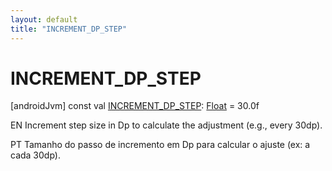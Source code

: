 ```yaml
---
layout: default
title: "INCREMENT_DP_STEP"
---
```


# INCREMENT_DP_STEP

[androidJvm]
const val [INCREMENT_DP_STEP](-i-n-c-r-e-m-e-n-t_-d-p_-s-t-e-p.md): [Float](https://kotlinlang.org/api/core/kotlin-stdlib/kotlin/-float/index.html) = 30.0f

EN Increment step size in Dp to calculate the adjustment (e.g., every 30dp).

PT Tamanho do passo de incremento em Dp para calcular o ajuste (ex: a cada 30dp).